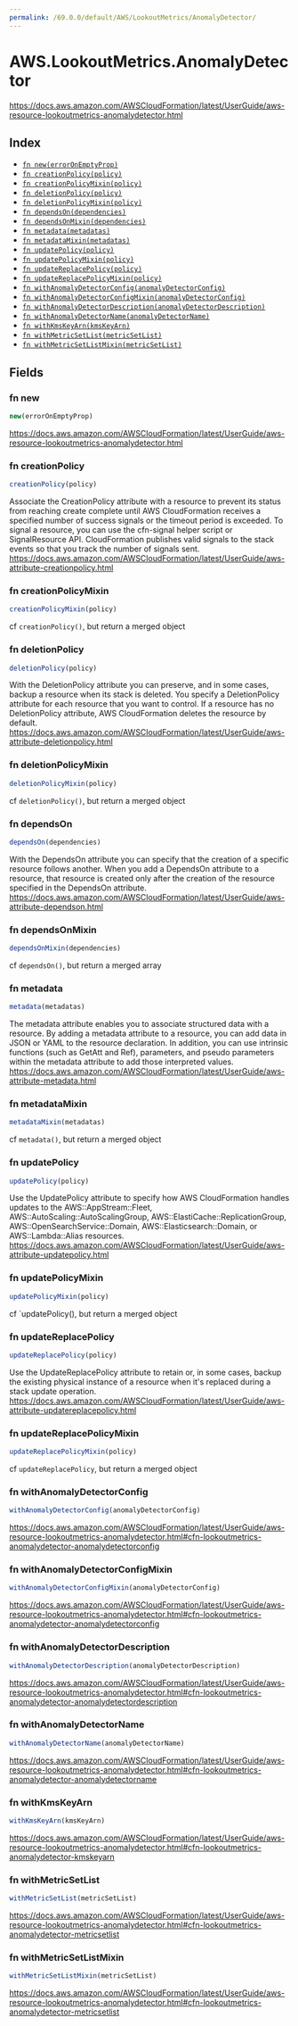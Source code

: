 ```yaml
---
permalink: /69.0.0/default/AWS/LookoutMetrics/AnomalyDetector/
---
```


# AWS.LookoutMetrics.AnomalyDetector

https://docs.aws.amazon.com/AWSCloudFormation/latest/UserGuide/aws-resource-lookoutmetrics-anomalydetector.html

## Index

* [`fn new(errorOnEmptyProp)`](#fn-new)
* [`fn creationPolicy(policy)`](#fn-creationpolicy)
* [`fn creationPolicyMixin(policy)`](#fn-creationpolicymixin)
* [`fn deletionPolicy(policy)`](#fn-deletionpolicy)
* [`fn deletionPolicyMixin(policy)`](#fn-deletionpolicymixin)
* [`fn dependsOn(dependencies)`](#fn-dependson)
* [`fn dependsOnMixin(dependencies)`](#fn-dependsonmixin)
* [`fn metadata(metadatas)`](#fn-metadata)
* [`fn metadataMixin(metadatas)`](#fn-metadatamixin)
* [`fn updatePolicy(policy)`](#fn-updatepolicy)
* [`fn updatePolicyMixin(policy)`](#fn-updatepolicymixin)
* [`fn updateReplacePolicy(policy)`](#fn-updatereplacepolicy)
* [`fn updateReplacePolicyMixin(policy)`](#fn-updatereplacepolicymixin)
* [`fn withAnomalyDetectorConfig(anomalyDetectorConfig)`](#fn-withanomalydetectorconfig)
* [`fn withAnomalyDetectorConfigMixin(anomalyDetectorConfig)`](#fn-withanomalydetectorconfigmixin)
* [`fn withAnomalyDetectorDescription(anomalyDetectorDescription)`](#fn-withanomalydetectordescription)
* [`fn withAnomalyDetectorName(anomalyDetectorName)`](#fn-withanomalydetectorname)
* [`fn withKmsKeyArn(kmsKeyArn)`](#fn-withkmskeyarn)
* [`fn withMetricSetList(metricSetList)`](#fn-withmetricsetlist)
* [`fn withMetricSetListMixin(metricSetList)`](#fn-withmetricsetlistmixin)

## Fields

### fn new

```ts
new(errorOnEmptyProp)
```

https://docs.aws.amazon.com/AWSCloudFormation/latest/UserGuide/aws-resource-lookoutmetrics-anomalydetector.html

### fn creationPolicy

```ts
creationPolicy(policy)
```

Associate the CreationPolicy attribute with a resource to prevent its status from reaching create complete until AWS CloudFormation receives a specified number of success signals or the timeout period is exceeded. To signal a resource, you can use the cfn-signal helper script or SignalResource API. CloudFormation publishes valid signals to the stack events so that you track the number of signals sent. 
https://docs.aws.amazon.com/AWSCloudFormation/latest/UserGuide/aws-attribute-creationpolicy.html

### fn creationPolicyMixin

```ts
creationPolicyMixin(policy)
```

cf `creationPolicy()`, but return a merged object

### fn deletionPolicy

```ts
deletionPolicy(policy)
```

With the DeletionPolicy attribute you can preserve, and in some cases, backup a resource when its stack is deleted. You specify a DeletionPolicy attribute for each resource that you want to control. If a resource has no DeletionPolicy attribute, AWS CloudFormation deletes the resource by default. 
https://docs.aws.amazon.com/AWSCloudFormation/latest/UserGuide/aws-attribute-deletionpolicy.html

### fn deletionPolicyMixin

```ts
deletionPolicyMixin(policy)
```

cf `deletionPolicy()`, but return a merged object

### fn dependsOn

```ts
dependsOn(dependencies)
```

With the DependsOn attribute you can specify that the creation of a specific resource follows another. When you add a DependsOn attribute to a resource, that resource is created only after the creation of the resource specified in the DependsOn attribute. 
https://docs.aws.amazon.com/AWSCloudFormation/latest/UserGuide/aws-attribute-dependson.html

### fn dependsOnMixin

```ts
dependsOnMixin(dependencies)
```

cf `dependsOn()`, but return a merged array

### fn metadata

```ts
metadata(metadatas)
```

The metadata attribute enables you to associate structured data with a resource. By adding a metadata attribute to a resource, you can add data in JSON or YAML to the resource declaration. In addition, you can use intrinsic functions (such as GetAtt and Ref), parameters, and pseudo parameters within the metadata attribute to add those interpreted values. 
https://docs.aws.amazon.com/AWSCloudFormation/latest/UserGuide/aws-attribute-metadata.html

### fn metadataMixin

```ts
metadataMixin(metadatas)
```

cf `metadata()`, but return a merged object

### fn updatePolicy

```ts
updatePolicy(policy)
```

Use the UpdatePolicy attribute to specify how AWS CloudFormation handles updates to the AWS::AppStream::Fleet, AWS::AutoScaling::AutoScalingGroup, AWS::ElastiCache::ReplicationGroup, AWS::OpenSearchService::Domain, AWS::Elasticsearch::Domain, or AWS::Lambda::Alias resources. 
https://docs.aws.amazon.com/AWSCloudFormation/latest/UserGuide/aws-attribute-updatepolicy.html

### fn updatePolicyMixin

```ts
updatePolicyMixin(policy)
```

cf `updatePolicy(), but return a merged object

### fn updateReplacePolicy

```ts
updateReplacePolicy(policy)
```

Use the UpdateReplacePolicy attribute to retain or, in some cases, backup the existing physical instance of a resource when it's replaced during a stack update operation. 
https://docs.aws.amazon.com/AWSCloudFormation/latest/UserGuide/aws-attribute-updatereplacepolicy.html

### fn updateReplacePolicyMixin

```ts
updateReplacePolicyMixin(policy)
```

cf `updateReplacePolicy`, but return a merged object

### fn withAnomalyDetectorConfig

```ts
withAnomalyDetectorConfig(anomalyDetectorConfig)
```

https://docs.aws.amazon.com/AWSCloudFormation/latest/UserGuide/aws-resource-lookoutmetrics-anomalydetector.html#cfn-lookoutmetrics-anomalydetector-anomalydetectorconfig

### fn withAnomalyDetectorConfigMixin

```ts
withAnomalyDetectorConfigMixin(anomalyDetectorConfig)
```

https://docs.aws.amazon.com/AWSCloudFormation/latest/UserGuide/aws-resource-lookoutmetrics-anomalydetector.html#cfn-lookoutmetrics-anomalydetector-anomalydetectorconfig

### fn withAnomalyDetectorDescription

```ts
withAnomalyDetectorDescription(anomalyDetectorDescription)
```

https://docs.aws.amazon.com/AWSCloudFormation/latest/UserGuide/aws-resource-lookoutmetrics-anomalydetector.html#cfn-lookoutmetrics-anomalydetector-anomalydetectordescription

### fn withAnomalyDetectorName

```ts
withAnomalyDetectorName(anomalyDetectorName)
```

https://docs.aws.amazon.com/AWSCloudFormation/latest/UserGuide/aws-resource-lookoutmetrics-anomalydetector.html#cfn-lookoutmetrics-anomalydetector-anomalydetectorname

### fn withKmsKeyArn

```ts
withKmsKeyArn(kmsKeyArn)
```

https://docs.aws.amazon.com/AWSCloudFormation/latest/UserGuide/aws-resource-lookoutmetrics-anomalydetector.html#cfn-lookoutmetrics-anomalydetector-kmskeyarn

### fn withMetricSetList

```ts
withMetricSetList(metricSetList)
```

https://docs.aws.amazon.com/AWSCloudFormation/latest/UserGuide/aws-resource-lookoutmetrics-anomalydetector.html#cfn-lookoutmetrics-anomalydetector-metricsetlist

### fn withMetricSetListMixin

```ts
withMetricSetListMixin(metricSetList)
```

https://docs.aws.amazon.com/AWSCloudFormation/latest/UserGuide/aws-resource-lookoutmetrics-anomalydetector.html#cfn-lookoutmetrics-anomalydetector-metricsetlist